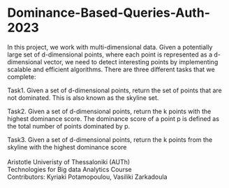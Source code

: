 # Dominance-Based-Queries-Auth-2023

In this project, we work with multi-dimensional data. Given a potentially large set of d-dimensional
points, where each point is represented as a d-dimensional vector, we need to detect interesting points by implementing scalable and efficient algorithms.
There are three different tasks that we complete:


Task1. Given a set of d-dimensional points, return the set of points that are not dominated. This is also
known as the skyline set.


Task2. Given a set of d-dimensional points, return the k points with the highest dominance score. The
dominance score of a point p is defined as the total number of points dominated by p.


Task3. Given a set of d-dimensional points, return the k points from the skyline with the highest dominance
score
<br /> <br />
Aristotle Univeristy of Thessaloniki (AUTh) <br /> Technologies for Big data Analytics Course <br /> Contributors: Kyriaki Potamopoulou, Vasiliki Zarkadoula
